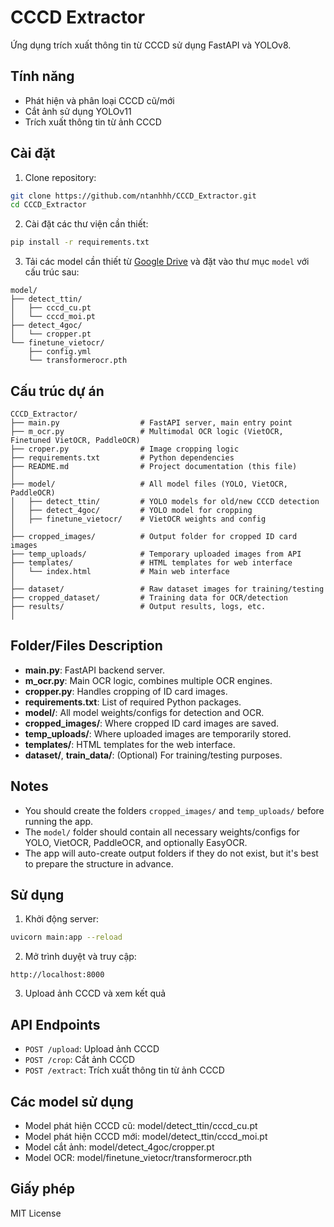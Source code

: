 # CCCD Extractor

Ứng dụng trích xuất thông tin từ CCCD sử dụng FastAPI và YOLOv8.

## Tính năng

- Phát hiện và phân loại CCCD cũ/mới
- Cắt ảnh sử dụng YOLOv11
- Trích xuất thông tin từ ảnh CCCD

## Cài đặt

1. Clone repository:
```bash
git clone https://github.com/ntanhhh/CCCD_Extractor.git
cd CCCD_Extractor
```

2. Cài đặt các thư viện cần thiết:
```bash
pip install -r requirements.txt
```

3. Tải các model cần thiết từ [Google Drive](https://drive.google.com/drive/folders/14t1fJQrsg2noPLxsUB854mmRwEP9vU6d?usp=sharing) và đặt vào thư mục `model` với cấu trúc sau:
```
model/
├── detect_ttin/
│   ├── cccd_cu.pt
│   └── cccd_moi.pt
├── detect_4goc/
│   └── cropper.pt
└── finetune_vietocr/
    ├── config.yml
    └── transformerocr.pth
```

## Cấu trúc dự án

```
CCCD_Extractor/
├── main.py                  # FastAPI server, main entry point
├── m_ocr.py                 # Multimodal OCR logic (VietOCR, Finetuned VietOCR, PaddleOCR)
├── croper.py                # Image cropping logic
├── requirements.txt         # Python dependencies
├── README.md                # Project documentation (this file)
│
├── model/                   # All model files (YOLO, VietOCR, PaddleOCR)
│   ├── detect_ttin/         # YOLO models for old/new CCCD detection
│   ├── detect_4goc/         # YOLO model for cropping
│   ├── finetune_vietocr/    # VietOCR weights and config
│
├── cropped_images/          # Output folder for cropped ID card images
├── temp_uploads/            # Temporary uploaded images from API
├── templates/               # HTML templates for web interface
│   └── index.html           # Main web interface
│
├── dataset/                 # Raw dataset images for training/testing 
├── cropped_dataset/         # Training data for OCR/detection
├── results/                 # Output results, logs, etc.
│

```

## Folder/Files Description
- **main.py**: FastAPI backend server.
- **m_ocr.py**: Main OCR logic, combines multiple OCR engines.
- **cropper.py**: Handles cropping of ID card images.
- **requirements.txt**: List of required Python packages.
- **model/**: All model weights/configs for detection and OCR.
- **cropped_images/**: Where cropped ID card images are saved.
- **temp_uploads/**: Where uploaded images are temporarily stored.
- **templates/**: HTML templates for the web interface.
- **dataset/**, **train_data/**: (Optional) For training/testing purposes.

## Notes
- You should create the folders `cropped_images/` and `temp_uploads/` before running the app.
- The `model/` folder should contain all necessary weights/configs for YOLO, VietOCR, PaddleOCR, and optionally EasyOCR.
- The app will auto-create output folders if they do not exist, but it's best to prepare the structure in advance.

## Sử dụng

1. Khởi động server:
```bash
uvicorn main:app --reload
```

2. Mở trình duyệt và truy cập:
```
http://localhost:8000
```

3. Upload ảnh CCCD và xem kết quả

## API Endpoints

- `POST /upload`: Upload ảnh CCCD
- `POST /crop`: Cắt ảnh CCCD
- `POST /extract`: Trích xuất thông tin từ ảnh CCCD

## Các model sử dụng

- Model phát hiện CCCD cũ: model/detect_ttin/cccd_cu.pt
- Model phát hiện CCCD mới: model/detect_ttin/cccd_moi.pt
- Model cắt ảnh: model/detect_4goc/cropper.pt
- Model OCR: model/finetune_vietocr/transformerocr.pth

## Giấy phép

MIT License 